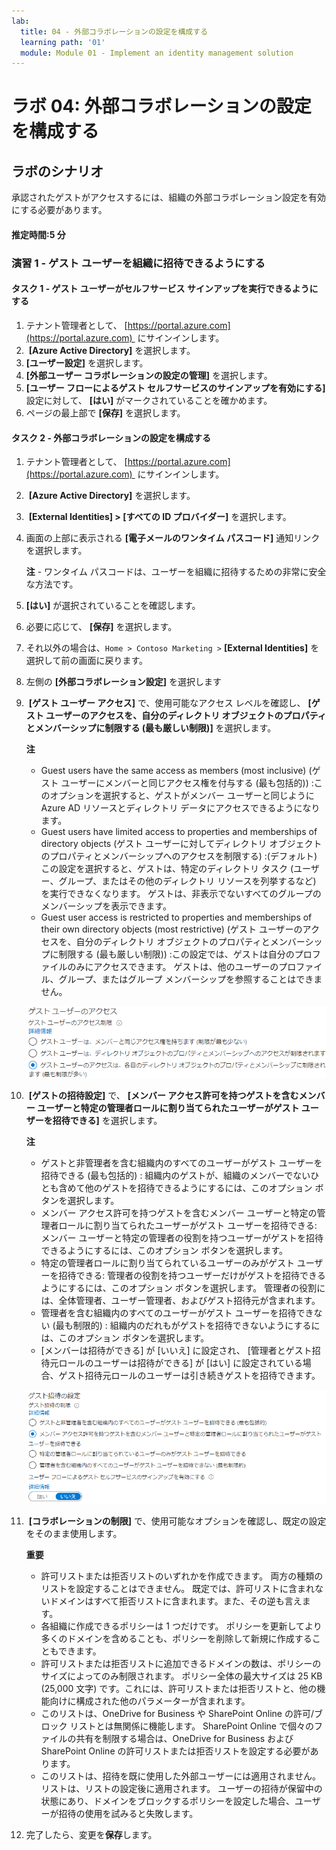```yaml
---
lab:
  title: 04 - 外部コラボレーションの設定を構成する
  learning path: '01'
  module: Module 01 - Implement an identity management solution
---
```


# ラボ 04: 外部コラボレーションの設定を構成する

## ラボのシナリオ

承認されたゲストがアクセスするには、組織の外部コラボレーション設定を有効にする必要があります。

#### 推定時間:5 分

### 演習 1 - ゲスト ユーザーを組織に招待できるようにする

#### タスク 1 - ゲスト ユーザーがセルフサービス サインアップを実行できるようにする

1. テナント管理者として、 [https://portal.azure.com](https://portal.azure.com)  にサインインします。
2.  **[Azure Active Directory]** を選択します。
3. **[ユーザー設定]** を選択します。
4. **[外部ユーザー コラボレーションの設定の管理]** を選択します。
5. **[ユーザー フローによるゲスト セルフサービスのサインアップを有効にする]** 設定に対して、 **[はい]** がマークされていることを確かめます。
6. ページの最上部で **[保存]** を選択します。

#### タスク 2 - 外部コラボレーションの設定を構成する

1. テナント管理者として、 [https://portal.azure.com](https://portal.azure.com)  にサインインします。
2.  **[Azure Active Directory]** を選択します。
3.  **[External Identities] > [すべての ID プロバイダー]** を選択します。
4. 画面の上部に表示される **[電子メールのワンタイム パスコード]** 通知リンクを選択します。

    **注** - ワンタイム パスコードは、ユーザーを組織に招待するための非常に安全な方法です。
    
5. **[はい]** が選択されていることを確認します。
6. 必要に応じて、 **[保存]** を選択します。
7. それ以外の場合は、`Home > Contoso Marketing >` **[External Identities]** を選択して前の画面に戻ります。
8. 左側の **[外部コラボレーション設定]** を選択します

9.  **[ゲスト ユーザー アクセス]** で、使用可能なアクセス レベルを確認し、 **[ゲスト ユーザーのアクセスを、自分のディレクトリ オブジェクトのプロパティとメンバーシップに制限する (最も厳しい制限)]** を選択します。

    **注**
    - Guest users have the same access as members (most inclusive) (ゲスト ユーザーにメンバーと同じアクセス権を付与する (最も包括的)) :このオプションを選択すると、ゲストがメンバー ユーザーと同じように Azure AD リソースとディレクトリ データにアクセスできるようになります。
    - Guest users have limited access to properties and memberships of directory objects (ゲスト ユーザーに対してディレクトリ オブジェクトのプロパティとメンバーシップへのアクセスを制限する) :(デフォルト) この設定を選択すると、ゲストは、特定のディレクトリ タスク (ユーザー、グループ、またはその他のディレクトリ リソースを列挙するなど) を実行できなくなります。 ゲストは、非表示でないすべてのグループのメンバーシップを表示できます。
    - Guest user access is restricted to properties and memberships of their own directory objects (most restrictive) (ゲスト ユーザーのアクセスを、自分のディレクトリ オブジェクトのプロパティとメンバーシップに制限する (最も厳しい制限)) :この設定では、ゲストは自分のプロファイルのみにアクセスできます。 ゲストは、他のユーザーのプロファイル、グループ、またはグループ メンバーシップを参照することはできません。

    ![ゲスト ユーザーのアクセス制限オプションを表示している画面イメージ](./media/lp1-mod3-guest-user-access-restrictions.png)

10.  **[ゲストの招待設定]** で、 **[メンバー アクセス許可を持つゲストを含むメンバー ユーザーと特定の管理者ロールに割り当てられたユーザーがゲスト ユーザーを招待できる]** を選択します。

    **注**
    - ゲストと非管理者を含む組織内のすべてのユーザーがゲスト ユーザーを招待できる (最も包括的) : 組織内のゲストが、組織のメンバーでないひとも含めて他のゲストを招待できるようにするには、このオプション ボタンを選択します。
    - メンバー アクセス許可を持つゲストを含むメンバー ユーザーと特定の管理者ロールに割り当てられたユーザーがゲスト ユーザーを招待できる: メンバー ユーザーと特定の管理者の役割を持つユーザーがゲストを招待できるようにするには、このオプション ボタンを選択します。
    - 特定の管理者ロールに割り当てられているユーザーのみがゲスト ユーザーを招待できる: 管理者の役割を持つユーザーだけがゲストを招待できるようにするには、このオプション ボタンを選択します。 管理者の役割には、全体管理者、ユーザー管理者、およびゲスト招待元が含まれます。
    - 管理者を含む組織内のすべてのユーザーがゲスト ユーザーを招待できない (最も制限的) : 組織内のだれもがゲストを招待できないようにするには、このオプション ボタンを選択します。
    - [メンバーは招待ができる] が [いいえ] に設定され、 [管理者とゲスト招待元ロールのユーザーは招待ができる] が [はい] に設定されている場合、ゲスト招待元ロールのユーザーは引き続きゲストを招待できます。

    ![「ゲストは招待ができる」が「いいえ」に設定されて強調表示されているゲスト招待の設定を表示している画面イメージ](./media/lp1-mod3-guest-user-invite-settings.png)

11.  **[コラボレーションの制限]** で、使用可能なオプションを確認し、既定の設定をそのまま使用します。

    **重要**
    - 許可リストまたは拒否リストのいずれかを作成できます。 両方の種類のリストを設定することはできません。 既定では、許可リストに含まれないドメインはすべて拒否リストに含まれます。また、その逆も言えます。
    - 各組織に作成できるポリシーは 1 つだけです。 ポリシーを更新してより多くのドメインを含めることも、ポリシーを削除して新規に作成することもできます。
    - 許可リストまたは拒否リストに追加できるドメインの数は、ポリシーのサイズによってのみ制限されます。 ポリシー全体の最大サイズは 25 KB (25,000 文字) です。これには、許可リストまたは拒否リストと、他の機能向けに構成された他のパラメーターが含まれます。
    - このリストは、OneDrive for Business や SharePoint Online の許可/ブロック リストとは無関係に機能します。 SharePoint Online で個々のファイルの共有を制限する場合は、OneDrive for Business および SharePoint Online の許可リストまたは拒否リストを設定する必要があります。
    - このリストは、招待を既に使用した外部ユーザーには適用されません。 リストは、リストの設定後に適用されます。 ユーザーの招待が保留中の状態にあり、ドメインをブロックするポリシーを設定した場合、ユーザーが招待の使用を試みると失敗します。

12. 完了したら、変更を**保存**します。
